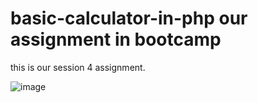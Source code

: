 # basic-calculator-in-php our assignment in bootcamp
this is our session 4 assignment.

![image](https://user-images.githubusercontent.com/65042690/177973320-d4ba9e49-038a-42fa-ade0-48b379926877.png)
